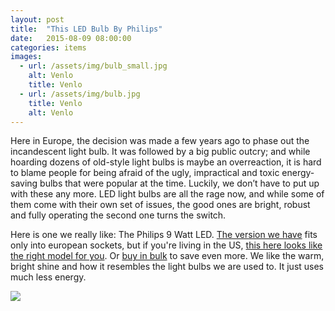 ```yaml
---
layout: post
title:  "This LED Bulb By Philips"
date:   2015-08-09 08:00:00
categories: items
images:
  - url: /assets/img/bulb_small.jpg
    alt: Venlo
    title: Venlo
  - url: /assets/img/bulb.jpg
    title: Venlo
    alt: Venlo
---
```


Here in Europe, the decision was made a few years ago to phase out the incandescent light bulb.
It was followed by a big public outcry; and while hoarding dozens of old-style light bulbs is maybe an overreaction,
it is hard to blame people for being afraid of the ugly, impractical and toxic energy-saving bulbs that were popular at the time.
Luckily, we don’t have to put up with these any more. LED light bulbs are all the rage now, and while some of them come with their own set of issues,
the good ones are bright, robust and fully operating the second one turns the switch.

Here is one we really like: The Philips 9 Watt LED. [The version we have](http://www.amazon.de/gp/product/B008C0UQMC/ref=as_li_qf_sp_asin_il_tl?ie=UTF8&camp=1638&creative=6742&creativeASIN=B008C0UQMC&linkCode=as2&tag=httpgeastword-21) fits only into european sockets, but if you're living in the US, [this here looks like the right model for you](http://www.amazon.com/gp/product/B00TZ904Q2/ref=as_li_qf_sp_asin_il_tl?ie=UTF8&camp=1789&creative=9325&creativeASIN=B00TZ904Q2&linkCode=as2&tag=thingswelik06-20&linkId=G5ADKSJJRH3HVKBS). Or [buy in bulk](http://www.amazon.com/gp/product/B00Y1YQVYK/ref=as_li_qf_sp_asin_il_tl?ie=UTF8&camp=1789&creative=9325&creativeASIN=B00Y1YQVYK&linkCode=as2&tag=thingswelik06-20&linkId=MHK3VSH6WY5X5MDL) to save even more.
We like the warm, bright shine and how it resembles the light bulbs we are used to. It just uses much less energy.


<div class="post-image-wrapper">
  <img class="post-image image-responsive" src="{{ site.baseurl }}{{ page.images[1].url }}">
</div>
